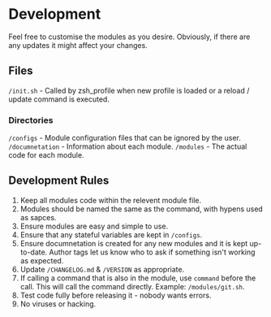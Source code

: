 # Development

Feel free to customise the modules as you desire. Obviously, if there are any updates it might affect your changes.


## Files

`/init.sh` - Called by zsh_profile when new profile is loaded or a reload / update command is executed.

### Directories
`/configs` - Module configuration files that can be ignored by the user.
`/documnetation` - Information about each module.
`/modules` - The actual code for each module.


## Development Rules
1. Keep all modules code within the relevent module file.
2. Modules should be named the same as the command, with hypens used as sapces.
2. Ensure modules are easy and simple to use.
3. Ensure that any stateful variables are kept in `/configs`.
4. Ensure documnetation is created for any new modules and it is kept up-to-date. Author tags let us know who to ask if something isn't working as expected.
5. Update `/CHANGELOG.md` & `/VERSION` as appropriate.
6. If calling a command that is also in the module, use `command` before the call. This will call the command directly. Example: `/modules/git.sh`.
7. Test code fully before releasing it - nobody wants errors.
8. No viruses or hacking.
